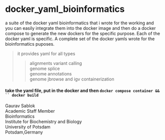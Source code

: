 # docker_yaml_bioinformatics
a suite of the docker yaml bioinformatics that i wrote for the working and you can easily integrate them into the docker image and then do a docker compose to generate the new dockers for the specific purpose. Each of the docker yaml is specific. A complete set of the docker yamls wrote for the bioinformatics puposes. 
> it provides yaml for all types
>> alignments
>> variant calling \
>> genome splice \
>> genome annotations \
>>  genome jbrowse and igv containerization 

#### take the yaml file, put in the docker and then ``` docker compose container && `` docker build ``` 

Gaurav Sablok \
Academic Staff Member \
Bioinformatics \
Institute for Biochemistry and Biology \
University of Potsdam \
Potsdam,Germany
